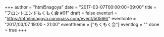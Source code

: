 +++
author = "html5nagoya"
date = "2017-03-07T00:00:00+09:00"
title = "フロントエンドもくもく会 #01"
draft = false
eventurl = "https://html5nagoya.connpass.com/event/50566/"
eventdate = "2017/03/07 19:00 - 21:00"
eventtheme = ["もくもく会"]
eventlog = ""
done = true
+++
